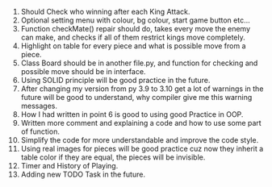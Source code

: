 1. Should Check who winning after each King Attack.
2. Optional setting menu with colour, bg colour, start game button etc…
3. Function checkMate() repair should do, takes every move the enemy can make, and checks if all of them restrict kings move completely.
4. Highlight on table for every piece and what is possible move from a piece.
5. Class Board should be in another file.py, and function for checking and possible move should be in interface.
6. Using SOLID principle will be good practice in the future.
7. After changing my version from py 3.9 to 3.10 get a lot of warnings in the future will be good to understand,
why compiler give me this warning messages.
8. How I had written in point 6 is good to using good Practice in OOP.
9. Written more comment and explaining a code and how to use some part of function.
10. Simplify the code for more understandable and improve the code style.
11. Using real images for pieces will be good practice cuz now they inherit a table color if they are equal,
the pieces will be invisible.
12. Timer and History of Playing.
13. Adding new TODO Task in the future.